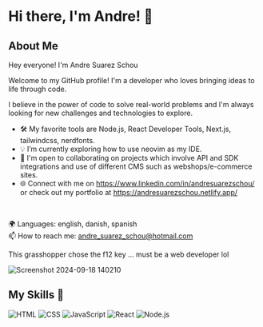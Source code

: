 # Hi there, I'm Andre! 👋

## About Me 
Hey everyone! I'm Andre Suarez Schou

Welcome to my GitHub profile! I'm a developer who loves bringing ideas to life through code.

I believe in the power of code to solve real-world problems and I'm always looking for new challenges and technologies to explore.

- 🛠️ My favorite tools are Node.js, React Developer Tools, Next.js, tailwindcss, nerdfonts.
- 💡 I’m currently exploring how to use neovim as my IDE.
- 🤝 I'm open to collaborating on projects which involve API and SDK integrations and use of different CMS such as webshops/e-commerce sites.
- 🌐 Connect with me on https://www.linkedin.com/in/andresuarezschou/ or check out my portfolio at https://andresuarezschou.netlify.app/
<br>

🌍 Languages: english, danish, spanish <br>
📫 How to reach me: andre_suarez_schou@hotmail.com

This grasshopper chose the f12 key ... must be a web developer lol

![Screenshot 2024-09-18 140210](https://github.com/user-attachments/assets/45cfa7c9-a968-4af6-abac-849472071a64)

## My Skills 🧠

![HTML](https://img.shields.io/badge/-HTML-E34F26?style=flat-square&logo=html5&logoColor=white)
![CSS](https://img.shields.io/badge/-CSS-1572B6?style=flat-square&logo=css3&logoColor=white)
![JavaScript](https://img.shields.io/badge/-JavaScript-F7DF1E?style=flat-square&logo=javascript&logoColor=black)
![React](https://img.shields.io/badge/-React-61DAFB?style=flat-square&logo=react&logoColor=black)
![Node.js](https://img.shields.io/badge/-Node.js-339933?style=flat-square&logo=node.js&logoColor=white)


